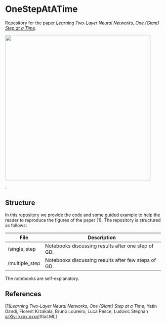 # OneStepAtATime

Repository for the paper [*Learning Two-Layer Neural Networks, One (Giant) Step at a Time*](https://arxiv.org/abs/xxxx.xxxx). 

<p float="left">
  <img src="https://github.com/lucpoisson/OneStepAtATime/blob/main/figures/stairway.png" height="470" />
</p>
. 

## Structure

In this repository we provide the code and some guided example to help the reader to reproduce the figures of the paper [1]. The repository is structured as follows:

| File                          | Description                                                                                                                                                    |
|-------------------------------|----------------------------------------------------------------------------------------------------------------------------------------------------------------|
|/single_step| Notebooks discussing results after one step of GD.           |
| /multiple_step|  Notebooks discussing results after few steps of GD.                  |


The notebooks are self-explanatory.
 
## References

[1]*Learning Two-Layer Neural Networks, One (Giant) Step at a Time*, Yatin Dandi, Florent Krzakala, Bruno Loureiro, Luca Pesce, Ludovic Stephan [arXiv: xxxx.xxxx](https://arxiv.org/abs/xxxx.xxxx)[Stat.ML]


